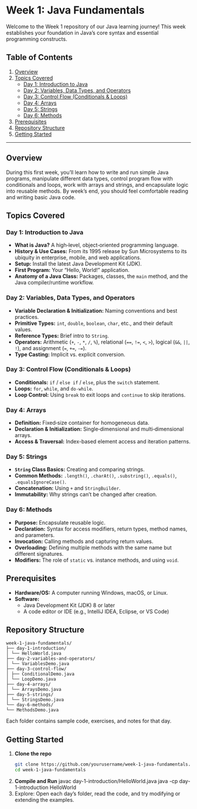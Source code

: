 # Week 1: Java Fundamentals

Welcome to the Week 1 repository of our Java learning journey! This week establishes your foundation in Java’s core syntax and essential programming constructs.

## Table of Contents

1. [Overview](#overview)  
2. [Topics Covered](#topics-covered)  
   - [Day 1: Introduction to Java](#day-1-introduction-to-java)  
   - [Day 2: Variables, Data Types, and Operators](#day-2-variables-data-types-and-operators)  
   - [Day 3: Control Flow (Conditionals & Loops)](#day-3-control-flow-conditionals--loops)  
   - [Day 4: Arrays](#day-4-arrays)  
   - [Day 5: Strings](#day-5-strings)  
   - [Day 6: Methods](#day-6-methods)  
3. [Prerequisites](#prerequisites)  
4. [Repository Structure](#repository-structure)  
5. [Getting Started](#getting-started)  

---

## Overview

During this first week, you’ll learn how to write and run simple Java programs, manipulate different data types, control program flow with conditionals and loops, work with arrays and strings, and encapsulate logic into reusable methods. By week’s end, you should feel comfortable reading and writing basic Java code.

## Topics Covered

### Day 1: Introduction to Java
- **What is Java?** A high‑level, object‑oriented programming language.  
- **History & Use Cases:** From its 1995 release by Sun Microsystems to its ubiquity in enterprise, mobile, and web applications.  
- **Setup:** Install the latest Java Development Kit (JDK).  
- **First Program:** Your “Hello, World!” application.  
- **Anatomy of a Java Class:** Packages, classes, the `main` method, and the Java compiler/runtime workflow.

### Day 2: Variables, Data Types, and Operators
- **Variable Declaration & Initialization:** Naming conventions and best practices.  
- **Primitive Types:** `int`, `double`, `boolean`, `char`, etc., and their default values.  
- **Reference Types:** Brief intro to `String`.  
- **Operators:** Arithmetic (`+`, `-`, `*`, `/`, `%`), relational (`==`, `!=`, `<`, `>`), logical (`&&`, `||`, `!`), and assignment (`=`, `+=`, `-=`).  
- **Type Casting:** Implicit vs. explicit conversion.

### Day 3: Control Flow (Conditionals & Loops)
- **Conditionals:** `if` / `else if` / `else`, plus the `switch` statement.  
- **Loops:** `for`, `while`, and `do‑while`.  
- **Loop Control:** Using `break` to exit loops and `continue` to skip iterations.

### Day 4: Arrays
- **Definition:** Fixed‑size container for homogeneous data.  
- **Declaration & Initialization:** Single‑dimensional and multi‑dimensional arrays.  
- **Access & Traversal:** Index-based element access and iteration patterns.

### Day 5: Strings
- **`String` Class Basics:** Creating and comparing strings.  
- **Common Methods:** `.length()`, `.charAt()`, `.substring()`, `.equals()`, `.equalsIgnoreCase()`.  
- **Concatenation:** Using `+` and `StringBuilder`.  
- **Immutability:** Why strings can’t be changed after creation.

### Day 6: Methods
- **Purpose:** Encapsulate reusable logic.  
- **Declaration:** Syntax for access modifiers, return types, method names, and parameters.  
- **Invocation:** Calling methods and capturing return values.  
- **Overloading:** Defining multiple methods with the same name but different signatures.  
- **Modifiers:** The role of `static` vs. instance methods, and using `void`.

## Prerequisites

- **Hardware/OS:** A computer running Windows, macOS, or Linux.  
- **Software:**  
  - Java Development Kit (JDK) 8 or later  
  - A code editor or IDE (e.g., IntelliJ IDEA, Eclipse, or VS Code)

## Repository Structure
```
week-1-java-fundamentals/
├── day-1-introduction/
│ └── HelloWorld.java
├── day-2-variables-and-operators/
│ └── VariablesDemo.java
├── day-3-control-flow/
│ ├── ConditionalDemo.java
│ └── LoopDemo.java
├── day-4-arrays/
│ └── ArraysDemo.java
├── day-5-strings/
│ └── StringsDemo.java
└── day-6-methods/
└── MethodsDemo.java
```

Each folder contains sample code, exercises, and notes for that day.

## Getting Started

1. **Clone the repo**  
   ```bash
   git clone https://github.com/yourusername/week-1-java-fundamentals.git
   cd week-1-java-fundamentals
2. **Compile and Run**
   javac day-1-introduction/HelloWorld.java
   java -cp day-1-introduction HelloWorld
3. Explore: Open each day’s folder, read the code, and try modifying or extending the examples.
